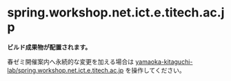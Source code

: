 # spring.workshop.net.ict.e.titech.ac.jp

**ビルド成果物が配置されます。**

春ゼミ開催案内へ永続的な変更を加える場合は [yamaoka-kitaguchi-lab/spring.workshop.net.ict.e.titech.ac.jp](https://github.com/yamaoka-kitaguchi-lab/spring.workshop.net.ict.e.titech.ac.jp) を操作してください。
